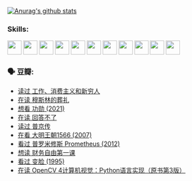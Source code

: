 
[![Anurag's github stats](https://github-readme-stats.vercel.app/api?username=w940853815)](https://github.com/anuraghazra/github-readme-stats)

### Skills:

<code><img height="32" src="https://cdn.jsdelivr.net/npm/simple-icons@v5/icons/python.svg"></code>
<code><img height="32" src="https://cdn.jsdelivr.net/npm/simple-icons@v5/icons/javascript.svg"></code>
<code><img height="32" src="https://cdn.jsdelivr.net/npm/simple-icons@v5/icons/django.svg"></code>
<code><img height="32" src="https://cdn.jsdelivr.net/npm/simple-icons@v5/icons/flask.svg"></code>
<code><img height="32" src="https://cdn.jsdelivr.net/npm/simple-icons@v5/icons/vuetify.svg"></code>
<code><img height="32" src="https://cdn.jsdelivr.net/npm/simple-icons@v5/icons/git.svg"></code>
<code><img height="32" src="https://cdn.jsdelivr.net/npm/simple-icons@v5/icons/docker.svg"></code>
<code><img height="32" src="https://cdn.jsdelivr.net/npm/simple-icons@v5/icons/postgresql.svg"></code>
<code><img height="32" src="https://cdn.jsdelivr.net/npm/simple-icons@v5/icons/elasticsearch.svg"></code>
<code><img height="32" src="https://cdn.jsdelivr.net/npm/simple-icons@v5/icons/macos.svg"></code>
<code><img height="32" src="https://cdn.jsdelivr.net/npm/simple-icons@v5/icons/linux.svg"></code>

### 🗣 豆瓣:

<!-- DOUBAN-ACTIVITIES:START -->
- [读过 工作、消费主义和新穷人](https://www.douban.com/people/136069238/status/3803834644/?_i=47771355)
- [在读 穆斯林的葬礼](https://www.douban.com/people/136069238/status/3802824932/?_i=47771355)
- [想看 功勋‎ (2021)](https://www.douban.com/people/136069238/status/3802127044/?_i=47771355)
- [在读 回答不了](https://www.douban.com/people/136069238/status/3802078489/?_i=47771355)
- [读过 普京传](https://www.douban.com/people/136069238/status/3802076688/?_i=47771355)
- [在看 大明王朝1566‎ (2007)](https://www.douban.com/people/136069238/status/3800275133/?_i=47771355)
- [看过 普罗米修斯 Prometheus‎ (2012)](https://www.douban.com/people/136069238/status/3795487470/?_i=47771355)
- [想读 财务自由第一课](https://www.douban.com/people/136069238/status/3794955007/?_i=47771355)
- [看过 变脸‎ (1995)](https://www.douban.com/people/136069238/status/3794210254/?_i=47771355)
- [在读 OpenCV 4计算机视觉：Python语言实现（原书第3版）](https://www.douban.com/people/136069238/status/3794059733/?_i=47771355)
<!-- DOUBAN-ACTIVITIES:END -->
<!--
**w940853815/w940853815** is a ✨ _special_ ✨ repository because its `README.md` (this file) appears on your GitHub profile.

Here are some ideas to get you started:

- 🔭 I’m currently working on ...
- 🌱 I’m currently learning ...
- 👯 I’m looking to collaborate on ...
- 🤔 I’m looking for help with ...
- 💬 Ask me about ...
- 📫 How to reach me: ...
- 😄 Pronouns: ...
- ⚡ Fun fact: ...
-->
